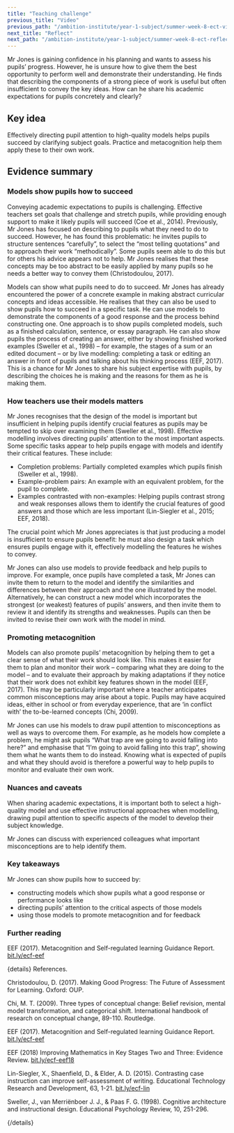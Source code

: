 ```yaml
---
title: "Teaching challenge"
previous_title: "Video"
previous_path: "/ambition-institute/year-1-subject/summer-week-8-ect-video"
next_title: "Reflect"
next_path: "/ambition-institute/year-1-subject/summer-week-8-ect-reflect"
---
```



Mr Jones is gaining confidence in his planning and wants to assess his pupils’ progress. However, he is unsure how to give them the best opportunity to perform well and demonstrate their understanding. He finds that describing the components of a strong piece of work is useful but often insufficient to convey the key ideas. How can he share his academic expectations for pupils concretely and clearly?

## Key idea

Effectively directing pupil attention to high-quality models helps pupils succeed by clarifying subject goals. Practice and metacognition help them apply these to their own work.

## Evidence summary

### Models show pupils how to succeed

Conveying academic expectations to pupils is challenging. Effective teachers set goals that challenge and stretch pupils, while providing enough support to make it likely pupils will succeed (Coe et al., 2014). Previously, Mr Jones has focused on describing to pupils what they need to do to succeed. However, he has found this problematic: he invites pupils to structure sentences “carefully”, to select the “most telling quotations” and to approach their work “methodically”. Some pupils seem able to do this but for others his advice appears not to help. Mr Jones realises that these concepts may be too abstract to be easily applied by many pupils so he needs a better way to convey them (Christodoulou, 2017).

Models can show what pupils need to do to succeed. Mr Jones has already encountered the power of a concrete example in making abstract curricular concepts and ideas accessible. He realises that they can also be used to show pupils how to succeed in a specific task. He can use models to demonstrate the components of a good response and the process behind constructing one. One approach is to show pupils completed models, such as a finished calculation, sentence, or essay paragraph. He can also show pupils the process of creating an answer, either by showing finished worked examples (Sweller et al., 1998) – for example, the stages of a sum or an edited document – or by live modelling: completing a task or editing an answer in front of pupils and talking about his thinking process (EEF, 2017). This is a chance for Mr Jones to share his subject expertise with pupils, by describing the choices he is making and the reasons for them as he is making them.

### How teachers use their models matters

Mr Jones recognises that the design of the model is important but insufficient in helping pupils identify crucial features as pupils may be tempted to skip over examining them (Sweller et al., 1998). Effective modelling involves directing pupils’ attention to the most important aspects. Some specific tasks appear to help pupils engage with models and identify their critical features. These include:

- Completion problems: Partially completed examples which pupils finish (Sweller et al., 1998).
- Example-problem pairs: An example with an equivalent problem, for the pupil to complete.
- Examples contrasted with non-examples: Helping pupils contrast strong and weak responses allows them to identify the crucial features of good answers and those which are less important (Lin-Siegler et al., 2015; EEF, 2018).

The crucial point which Mr Jones appreciates is that just producing a model is insufficient to ensure pupils benefit: he must also design a task which ensures pupils engage with it, effectively modelling the features he wishes to convey.

Mr Jones can also use models to provide feedback and help pupils to improve. For example, once pupils have completed a task, Mr Jones can invite them to return to the model and identify the similarities and differences between their approach and the one illustrated by the model. Alternatively, he can construct a new model which incorporates the strongest (or weakest) features of pupils’ answers, and then invite them to review it and identify its strengths and weaknesses. Pupils can then be invited to revise their own work with the model in mind.

### Promoting metacognition

Models can also promote pupils’ metacognition by helping them to get a clear sense of what their work should look like. This makes it easier for them to plan and monitor their work – comparing what they are doing to the model – and to evaluate their approach by making adaptations if they notice that their work does not exhibit key features shown in the model (EEF, 2017). This may be particularly important where a teacher anticipates common misconceptions may arise about a topic. Pupils may have acquired ideas, either in school or from everyday experience, that are ‘in conflict with’ the to-be-learned concepts (Chi, 2009).

Mr Jones can use his models to draw pupil attention to misconceptions as well as ways to overcome them. For example, as he models how complete a problem, he might ask pupils “What trap are we going to avoid falling into here?” and emphasise that “I’m going to avoid falling into this trap”, showing them what he wants them to do instead. Knowing what is expected of pupils and what they should avoid is therefore a powerful way to help pupils to monitor and evaluate their own work.

### Nuances and caveats

When sharing academic expectations, it is important both to select a high-quality model and use effective instructional approaches when modelling, drawing pupil attention to specific aspects of the model to develop their subject knowledge.

Mr Jones can discuss with experienced colleagues what important misconceptions are to help identify them.



### Key takeaways
Mr Jones can show pupils how to succeed by:
- constructing models which show pupils what a good response or performance looks like 
- directing pupils’ attention to the critical aspects of those models
- using those models to promote metacognition and for feedback


### Further reading

EEF (2017). Metacognition and Self-regulated learning Guidance Report. [bit.ly/ecf-eef](http://bit.ly/ecf-eef)

{details}
References.


Christodoulou, D. (2017). Making Good Progress: The Future of Assessment for Learning. Oxford: OUP.

Chi, M. T. (2009). Three types of conceptual change: Belief revision, mental model transformation, and categorical shift. International handbook of research on conceptual change, 89-110. Routledge.

EEF (2017). Metacognition and Self-regulated learning Guidance Report. <a href="http://bit.ly/ecf-eef" target="_blank" rel="noopener">bit.ly/ecf-eef</a>

EEF (2018) Improving Mathematics in Key Stages Two and Three: Evidence Review. <a href="http://bit.ly/ecf-eef18" target="_blank" rel="noopener">bit.ly/ecf-eef18</a>

Lin-Siegler, X., Shaenfield, D., &amp; Elder, A. D. (2015). Contrasting case instruction can improve self-assessment of writing. Educational Technology Research and Development, 63, 1-21. <a href="http://bit.ly/ecf-lin" target="_blank" rel="noopener">bit.ly/ecf-lin</a>

Sweller, J., van Merriënboer J. J., &amp; Paas F. G. (1998). Cognitive architecture and instructional design. Educational Psychology Review, 10, 251-296.

{/details}
